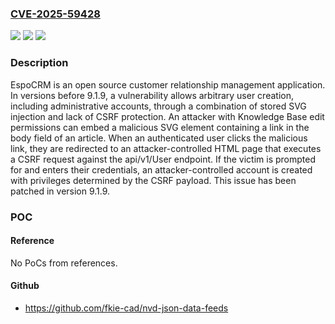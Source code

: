 ### [CVE-2025-59428](https://cve.mitre.org/cgi-bin/cvename.cgi?name=CVE-2025-59428)
![](https://img.shields.io/static/v1?label=Product&message=espocrm&color=blue)
![](https://img.shields.io/static/v1?label=Version&message=%3C%209.1.9%20&color=brightgreen)
![](https://img.shields.io/static/v1?label=Vulnerability&message=CWE-352%3A%20Cross-Site%20Request%20Forgery%20(CSRF)&color=brightgreen)

### Description

EspoCRM is an open source customer relationship management application. In versions before 9.1.9, a vulnerability allows arbitrary user creation, including administrative accounts, through a combination of stored SVG injection and lack of CSRF protection. An attacker with Knowledge Base edit permissions can embed a malicious SVG element containing a link in the body field of an article. When an authenticated user clicks the malicious link, they are redirected to an attacker-controlled HTML page that executes a CSRF request against the api/v1/User endpoint. If the victim is prompted for and enters their credentials, an attacker-controlled account is created with privileges determined by the CSRF payload. This issue has been patched in version 9.1.9.

### POC

#### Reference
No PoCs from references.

#### Github
- https://github.com/fkie-cad/nvd-json-data-feeds

